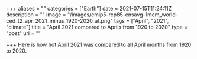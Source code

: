 +++
aliases = ""
categories = ["Earth"]
date = 2021-07-15T11:24:11Z
description = ""
image = "/images/cmip5-rcp85-ensavg-1mem_world-ced_t2_apr_2021_minus_1920-2020_af.png"
tags = ["April", "2021", "climate"]
title = "April 2021 compared to Aprils from 1920 to 2020"
type = "post"
url = ""

+++
Here is how hot April 2021 was compared to all April months from 1920 to 2020.